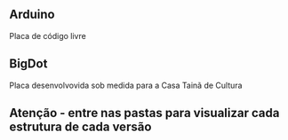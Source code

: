## Arduino
Placa de código livre
## BigDot
Placa desenvolvovida sob medida para a Casa Tainã de Cultura

## Atenção - entre nas pastas para visualizar cada estrutura de cada versão
